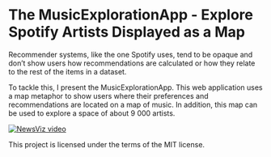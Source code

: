 # The MusicExplorationApp - Explore Spotify Artists Displayed as a Map
Recommender systems, like the one Spotify uses, tend to be opaque and don’t show users how recommendations are calculated or how they relate to the rest of the items in a dataset.

To tackle this, I present the MusicExplorationApp. This web application uses a map metaphor to show users where their preferences and recommendations are located on a map of music. In addition, this map can be used to explore a space of about 9 000 artists.

[![NewsViz video](https://img.youtube.com/vi/chKq1_lxePM/maxresdefault.jpg)](https://youtu.be/chKq1_lxePM)

This project is licensed under the terms of the MIT license.
